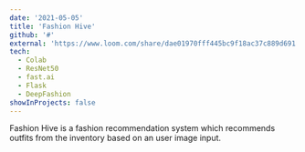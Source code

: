 ```yaml
---
date: '2021-05-05'
title: 'Fashion Hive'
github: '#'
external: 'https://www.loom.com/share/dae01970fff445bc9f18ac37c889d691'
tech:
  - Colab
  - ResNet50
  - fast.ai 
  - Flask
  - DeepFashion
showInProjects: false
---
```

Fashion Hive is a fashion recommendation system  which recommends outfits from the inventory based on an user image input.